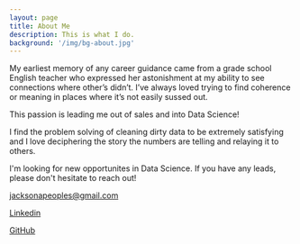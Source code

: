 ```yaml
---
layout: page
title: About Me
description: This is what I do.
background: '/img/bg-about.jpg'
---
```


My earliest memory of any career guidance came from a grade school English teacher who expressed her astonishment at my ability to see connections where other’s didn’t. I’ve always loved trying to find coherence or meaning in places where it’s not easily sussed out.

This passion is leading me out of sales and into Data Science!

I find the problem solving of cleaning dirty data to be extremely satisfying and I love deciphering the story the numbers are telling and relaying it to others.

I'm looking for new opportunites in Data Science. If you have any leads, please don't hesitate to reach out!

<jacksonapeoples@gmail.com>

[Linkedin](https://www.linkedin.com/in/jacksonpeoples/)

[GitHub](https://github.com/jacksonpeoples)
